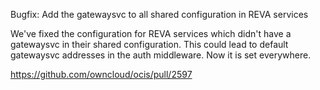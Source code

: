 Bugfix: Add the gatewaysvc to all shared configuration in REVA services

We've fixed the configuration for REVA services which didn't have a gatewaysvc in their
shared configuration. This could lead to default gatewaysvc addresses in the auth middleware. Now it is set everywhere.

https://github.com/owncloud/ocis/pull/2597
